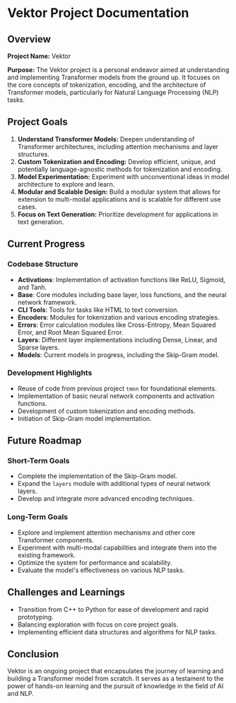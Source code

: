 # Vektor Project Documentation

## Overview

**Project Name:** Vektor

**Purpose:** The Vektor project is a personal endeavor aimed at understanding
and implementing Transformer models from the ground up. It focuses on the core
concepts of tokenization, encoding, and the architecture of Transformer models,
particularly for Natural Language Processing (NLP) tasks.

## Project Goals

1. **Understand Transformer Models:** Deepen understanding of Transformer
   architectures, including attention mechanisms and layer structures.
2. **Custom Tokenization and Encoding:** Develop efficient, unique, and
   potentially language-agnostic methods for tokenization and encoding.
3. **Model Experimentation:** Experiment with unconventional ideas in model
   architecture to explore and learn.
4. **Modular and Scalable Design:** Build a modular system that allows for
   extension to multi-modal applications and is scalable for different use
   cases.
5. **Focus on Text Generation:** Prioritize development for applications in text
   generation.

## Current Progress

### Codebase Structure

- **Activations**: Implementation of activation functions like ReLU, Sigmoid,
  and Tanh.
- **Base**: Core modules including base layer, loss functions, and the neural
  network framework.
- **CLI Tools**: Tools for tasks like HTML to text conversion.
- **Encoders**: Modules for tokenization and various encoding strategies.
- **Errors**: Error calculation modules like Cross-Entropy, Mean Squared Error,
  and Root Mean Squared Error.
- **Layers**: Different layer implementations including Dense, Linear, and
  Sparse layers.
- **Models**: Current models in progress, including the Skip-Gram model.

### Development Highlights

- Reuse of code from previous project `tmnn` for foundational elements.
- Implementation of basic neural network components and activation functions.
- Development of custom tokenization and encoding methods.
- Initiation of Skip-Gram model implementation.

## Future Roadmap

### Short-Term Goals

- Complete the implementation of the Skip-Gram model.
- Expand the `layers` module with additional types of neural network layers.
- Develop and integrate more advanced encoding techniques.

### Long-Term Goals

- Explore and implement attention mechanisms and other core Transformer
  components.
- Experiment with multi-modal capabilities and integrate them into the existing
  framework.
- Optimize the system for performance and scalability.
- Evaluate the model's effectiveness on various NLP tasks.

## Challenges and Learnings

- Transition from C++ to Python for ease of development and rapid prototyping.
- Balancing exploration with focus on core project goals.
- Implementing efficient data structures and algorithms for NLP tasks.

## Conclusion

Vektor is an ongoing project that encapsulates the journey of learning and
building a Transformer model from scratch. It serves as a testament to the power
of hands-on learning and the pursuit of knowledge in the field of AI and NLP.
